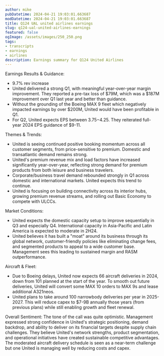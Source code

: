 ```yaml
---
author: mike
pubDatetime: 2024-04-21 19:03:01.663687
modDatetime: 2024-04-21 19:03:01.663687
title: Q124 UAL united airlines earnings
slug: q124-ual-united-airlines-earnings
featured: false
ogImage: /assets/images/250_250.png
tags:
- transcripts
- earnings
- airlines
description: Earnings summary for Q124 United Airlines
---
```

Earnings Results & Guidance:
- 9.7% rev increase
- United delivered a strong Q1, with meaningful year-over-year margin improvement. They reported a pre-tax loss of $79M, which was a $187M improvement over Q1 last year and better than guidance. 
- Without the grounding of the Boeing MAX 9 fleet which negatively impacted earnings by over $200M, United would have been profitable in Q1.
- For Q2, United expects EPS between $3.75-$4.25. They reiterated full-year 2024 EPS guidance of $9-11.

Themes & Trends:
- United is seeing continued positive booking momentum across all customer segments, from price-sensitive to premium. Domestic and transatlantic demand remains strong.
- United's premium revenue mix and load factors have increased significantly year-over-year, reflecting strong demand for premium products from both leisure and business travelers.  
- Corporate/business travel demand rebounded strongly in Q1 across domestic and international markets. United expects this trend to continue.
- United is focusing on building connectivity across its interior hubs, growing premium revenue streams, and rolling out Basic Economy to compete with ULCCs.

Market Conditions:
- United expects the domestic capacity setup to improve sequentially in Q3 and especially Q4. International capacity in Asia-Pacific and Latin America is expected to moderate in 2H24.
- United believes it has built a "moat" around its business through its global network, customer-friendly policies like eliminating change fees, and segmented products to appeal to a wide customer base. Management sees this leading to sustained margin and RASM outperformance.

Aircraft & Fleet:
- Due to Boeing delays, United now expects 66 aircraft deliveries in 2024, down from 101 planned at the start of the year. To smooth out future deliveries, United will convert some MAX 10 orders to MAX 9s and lease additional A321neos. 
- United plans to take around 100 narrowbody deliveries per year in 2025-2027. This will reduce capex to $7-9B annually those years (from previous plans) while still enabling growth and fleet renewal.

Overall Sentiment: 
The tone of the call was quite optimistic. Management expressed strong confidence in United's strategic positioning, demand backdrop, and ability to deliver on its financial targets despite supply chain challenges. They believe United's network strengths, product segmentation, and operational initiatives have created sustainable competitive advantages. The moderated aircraft delivery schedule is seen as a near-term challenge but one United is managing well by reducing costs and capex.